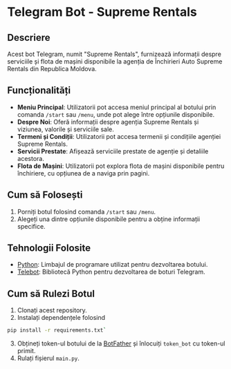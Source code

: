 # Telegram Bot - Supreme Rentals

## Descriere
Acest bot Telegram, numit "Supreme Rentals", furnizează informații despre serviciile și flota de mașini disponibile la agenția de Închirieri Auto Supreme Rentals din Republica Moldova.

## Funcționalități
- **Meniu Principal**: Utilizatorii pot accesa meniul principal al botului prin comanda `/start` sau `/menu`, unde pot alege între opțiunile disponibile.
- **Despre Noi**: Oferă informații despre agenția Supreme Rentals și viziunea, valorile și serviciile sale.
- **Termeni și Condiții**: Utilizatorii pot accesa termenii și condițiile agenției Supreme Rentals.
- **Servicii Prestate**: Afișează serviciile prestate de agenție și detaliile acestora.
- **Flota de Mașini**: Utilizatorii pot explora flota de mașini disponibile pentru închiriere, cu opțiunea de a naviga prin pagini.

## Cum să Folosești
1. Porniți botul folosind comanda `/start` sau `/menu`.
2. Alegeți una dintre opțiunile disponibile pentru a obține informații specifice.

## Tehnologii Folosite
- [Python](https://www.python.org/): Limbajul de programare utilizat pentru dezvoltarea botului.
- [Telebot](https://github.com/eternnoir/pyTelegramBotAPI): Bibliotecă Python pentru dezvoltarea de boturi Telegram.

## Cum să Rulezi Botul
1. Clonați acest repository.
2. Instalați dependențele folosind 
```bash
pip install -r requirements.txt`
```
3. Obțineți token-ul botului de la [BotFather](https://t.me/BotFather) și înlocuiți `token_bot` cu token-ul primit.
4. Rulați fișierul `main.py`.
